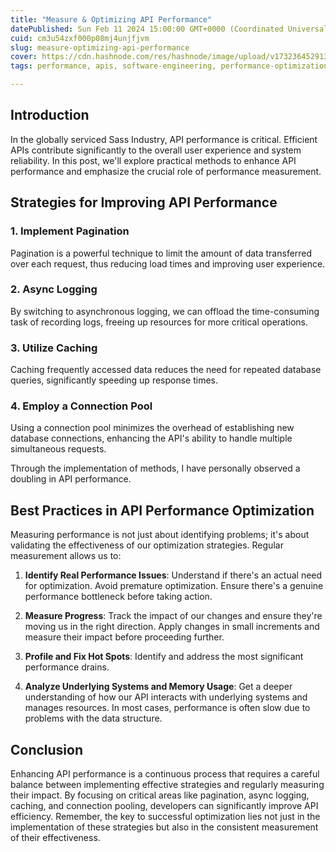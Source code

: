 ```yaml
---
title: "Measure & Optimizing API Performance"
datePublished: Sun Feb 11 2024 15:00:00 GMT+0000 (Coordinated Universal Time)
cuid: cm3u54zxf000p08mj4unjfjvm
slug: measure-optimizing-api-performance
cover: https://cdn.hashnode.com/res/hashnode/image/upload/v1732364529137/eda624f8-5505-4b96-b190-37b1e1089347.avif
tags: performance, apis, software-engineering, performance-optimization

---
```


## **Introduction**

In the globally serviced Sass Industry, API performance is critical. Efficient APIs contribute significantly to the overall user experience and system reliability. In this post, we'll explore practical methods to enhance API performance and emphasize the crucial role of performance measurement.

## **Strategies for Improving API Performance**

### **1\. Implement Pagination**

Pagination is a powerful technique to limit the amount of data transferred over each request, thus reducing load times and improving user experience.

### **2\. Async Logging**

By switching to asynchronous logging, we can offload the time-consuming task of recording logs, freeing up resources for more critical operations.

### **3\. Utilize Caching**

Caching frequently accessed data reduces the need for repeated database queries, significantly speeding up response times.

### **4\. Employ a Connection Pool**

Using a connection pool minimizes the overhead of establishing new database connections, enhancing the API's ability to handle multiple simultaneous requests.

Through the implementation of methods, I have personally observed a doubling in API performance.

## **Best Practices in API Performance Optimization**

Measuring performance is not just about identifying problems; it's about validating the effectiveness of our optimization strategies. Regular measurement allows us to:

1. **Identify Real Performance Issues**: Understand if there's an actual need for optimization. Avoid premature optimization. Ensure there's a genuine performance bottleneck before taking action.
    
2. **Measure Progress**: Track the impact of our changes and ensure they're moving us in the right direction. Apply changes in small increments and measure their impact before proceeding further.
    
3. **Profile and Fix Hot Spots**: Identify and address the most significant performance drains.
    
4. **Analyze Underlying Systems and Memory Usage**: Get a deeper understanding of how our API interacts with underlying systems and manages resources. In most cases, performance is often slow due to problems with the data structure.
    

## **Conclusion**

Enhancing API performance is a continuous process that requires a careful balance between implementing effective strategies and regularly measuring their impact. By focusing on critical areas like pagination, async logging, caching, and connection pooling, developers can significantly improve API efficiency. Remember, the key to successful optimization lies not just in the implementation of these strategies but also in the consistent measurement of their effectiveness.